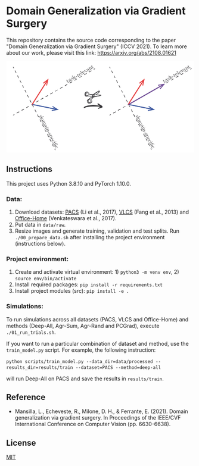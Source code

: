 # Domain Generalization via Gradient Surgery
This repository contains the source code corresponding to the paper "Domain Generalization via Gradient Surgery" (ICCV 2021). To learn more about our work, please visit this link: https://arxiv.org/abs/2108.01621

<p align="center"><img width="550" src="grad_surgery.png"></p>

## Instructions
This project uses Python 3.8.10 and PyTorch 1.10.0.

### Data:
1. Download datasets: [PACS](https://drive.google.com/uc?id=1JFr8f805nMUelQWWmfnJR3y4_SYoN5Pd) (Li et al., 2017), [VLCS](https://drive.google.com/uc?id=1skwblH1_okBwxWxmRsp9_qi15hyPpxg8) (Fang et al., 2013) and [Office-Home](https://drive.google.com/uc?id=0B81rNlvomiwed0V1YUxQdC1uOTg) (Venkateswara et al., 2017).
2. Put data in `data/raw`.
3. Resize images and generate training, validation and test splits. Run `./00_prepare_data.sh` after installing the project environment (instructions below).


### Project environment:
1. Create and activate virtual environment: 1) `python3 -m venv env`, 2) `source env/bin/activate`
2. Install required packages: `pip install -r requirements.txt`
3. Install project modules (src): `pip install -e .`

### Simulations:

To run simulations across all datasets (PACS, VLCS and Office-Home) and methods (Deep-All, Agr-Sum, Agr-Rand and PCGrad), execute `./01_run_trials.sh`.

If you want to run a particular combination of dataset and method, use the `train_model.py` script. For example, the following instruction: 
```
python scripts/train_model.py --data_dir=data/processed --results_dir=results/train --dataset=PACS --method=deep-all
```
will run Deep-All on PACS and save the results in `results/train`.

## Reference
- Mansilla, L., Echeveste, R., Milone, D. H., & Ferrante, E. (2021). Domain generalization via gradient surgery. In Proceedings of the IEEE/CVF International Conference on Computer Vision (pp. 6630-6638).

## License
[MIT](https://choosealicense.com/licenses/mit/)

